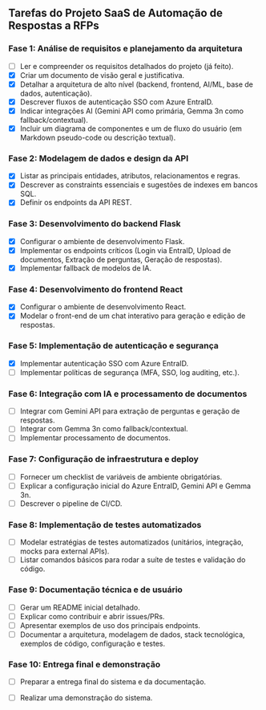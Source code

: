 ## Tarefas do Projeto SaaS de Automação de Respostas a RFPs

### Fase 1: Análise de requisitos e planejamento da arquitetura
- [ ] Ler e compreender os requisitos detalhados do projeto (já feito).
- [x] Criar um documento de visão geral e justificativa.
- [x] Detalhar a arquitetura de alto nível (backend, frontend, AI/ML, base de dados, autenticação).
- [x] Descrever fluxos de autenticação SSO com Azure EntraID.
- [x] Indicar integrações AI (Gemini API como primária, Gemma 3n como fallback/contextual).
- [x] Incluir um diagrama de componentes e um de fluxo do usuário (em Markdown pseudo-code ou descrição textual).

### Fase 2: Modelagem de dados e design da API
- [x] Listar as principais entidades, atributos, relacionamentos e regras.
- [x] Descrever as constraints essenciais e sugestões de indexes em bancos SQL.
- [x] Definir os endpoints da API REST.

### Fase 3: Desenvolvimento do backend Flask
- [x] Configurar o ambiente de desenvolvimento Flask.
- [x] Implementar os endpoints críticos (Login via EntraID, Upload de documentos, Extração de perguntas, Geração de respostas).
- [x] Implementar fallback de modelos de IA.

### Fase 4: Desenvolvimento do frontend React
- [x] Configurar o ambiente de desenvolvimento React.
- [x] Modelar o front-end de um chat interativo para geração e edição de respostas.

### Fase 5: Implementação de autenticação e segurança
- [x] Implementar autenticação SSO com Azure EntraID.
- [ ] Implementar políticas de segurança (MFA, SSO, log auditing, etc.).

### Fase 6: Integração com IA e processamento de documentos
- [ ] Integrar com Gemini API para extração de perguntas e geração de respostas.
- [ ] Integrar com Gemma 3n como fallback/contextual.
- [ ] Implementar processamento de documentos.

### Fase 7: Configuração de infraestrutura e deploy
- [ ] Fornecer um checklist de variáveis de ambiente obrigatórias.
- [ ] Explicar a configuração inicial do Azure EntraID, Gemini API e Gemma 3n.
- [ ] Descrever o pipeline de CI/CD.

### Fase 8: Implementação de testes automatizados
- [ ] Modelar estratégias de testes automatizados (unitários, integração, mocks para external APIs).
- [ ] Listar comandos básicos para rodar a suíte de testes e validação do código.

### Fase 9: Documentação técnica e de usuário
- [ ] Gerar um README inicial detalhado.
- [ ] Explicar como contribuir e abrir issues/PRs.
- [ ] Apresentar exemplos de uso dos principais endpoints.
- [ ] Documentar a arquitetura, modelagem de dados, stack tecnológica, exemplos de código, configuração e testes.

### Fase 10: Entrega final e demonstração
- [ ] Preparar a entrega final do sistema e da documentação.
- [ ] Realizar uma demonstração do sistema.

